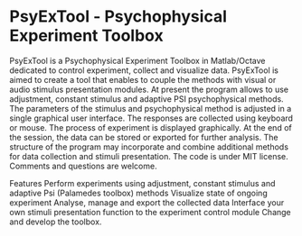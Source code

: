 # PsyExTool - Psychophysical Experiment Toolbox
PsyExTool is a Psychophysical Experiment Toolbox in Matlab/Octave dedicated to control experiment, collect and visualize data. PsyExTool is aimed to create a tool that enables to couple the methods with visual or audio stimulus presentation modules. At present the program allows to use adjustment, constant stimulus and adaptive PSI psychophysical methods. The parameters of the stimulus and psychophysical method is adjusted in a single graphical user interface. The responses are collected using keyboard or mouse. The process of experiment is displayed graphically. At the end of the session, the data can be stored or exported for further analysis. The structure of the program may incorporate and combine additional methods for data collection and stimuli presentation. The code is under MIT license. Comments and questions are welcome.

Features
Perform experiments using adjustment, constant stimulus and adaptive Psi (Palamedes toolbox) methods
Visualize state of ongoing experiment
Analyse, manage and export the collected data
Interface your own stimuli presentation function to the experiment control module
Change and develop the toolbox.
